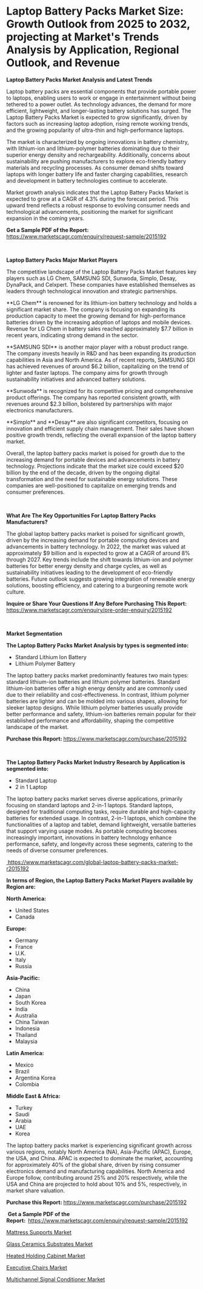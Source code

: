 <p><h1>Laptop Battery Packs Market Size: Growth Outlook from 2025 to 2032, projecting at Market's Trends Analysis by Application, Regional Outlook, and Revenue</h1></p><p><strong>Laptop Battery Packs Market Analysis and Latest Trends</strong></p>
<p><p>Laptop battery packs are essential components that provide portable power to laptops, enabling users to work or engage in entertainment without being tethered to a power outlet. As technology advances, the demand for more efficient, lightweight, and longer-lasting battery solutions has surged. The Laptop Battery Packs Market is expected to grow significantly, driven by factors such as increasing laptop adoption, rising remote working trends, and the growing popularity of ultra-thin and high-performance laptops.</p><p>The market is characterized by ongoing innovations in battery chemistry, with lithium-ion and lithium-polymer batteries dominating due to their superior energy density and rechargeability. Additionally, concerns about sustainability are pushing manufacturers to explore eco-friendly battery materials and recycling processes. As consumer demand shifts toward laptops with longer battery life and faster charging capabilities, research and development in battery technologies continue to accelerate. </p><p>Market growth analysis indicates that the Laptop Battery Packs Market is expected to grow at a CAGR of 4.3% during the forecast period. This upward trend reflects a robust response to evolving consumer needs and technological advancements, positioning the market for significant expansion in the coming years.</p></p>
<p><strong>Get a Sample PDF of the Report:&nbsp;</strong> <a href="https://www.marketscagr.com/enquiry/request-sample/2015192?utm_campaign=2660&utm_medium=2&utm_source=Github&utm_content=ia&utm_term=29032025&utm_id=laptop-battery-packs">https://www.marketscagr.com/enquiry/request-sample/2015192</a></p>
<p>&nbsp;</p>
<p><strong>Laptop Battery Packs Major Market Players</strong></p>
<p><p>The competitive landscape of the Laptop Battery Packs Market features key players such as LG Chem, SAMSUNG SDI, Sunwoda, Simplo, Desay, DynaPack, and Celxpert. These companies have established themselves as leaders through technological innovation and strategic partnerships.</p><p>**LG Chem** is renowned for its lithium-ion battery technology and holds a significant market share. The company is focusing on expanding its production capacity to meet the growing demand for high-performance batteries driven by the increasing adoption of laptops and mobile devices. Revenue for LG Chem in battery sales reached approximately $7.7 billion in recent years, indicating strong demand in the sector.</p><p>**SAMSUNG SDI** is another major player with a robust product range. The company invests heavily in R&D and has been expanding its production capabilities in Asia and North America. As of recent reports, SAMSUNG SDI has achieved revenues of around $6.2 billion, capitalizing on the trend of lighter and faster laptops. The company aims for growth through sustainability initiatives and advanced battery solutions.</p><p>**Sunwoda** is recognized for its competitive pricing and comprehensive product offerings. The company has reported consistent growth, with revenues around $2.3 billion, bolstered by partnerships with major electronics manufacturers. </p><p>**Simplo** and **Desay** are also significant competitors, focusing on innovation and efficient supply chain management. Their sales have shown positive growth trends, reflecting the overall expansion of the laptop battery market.</p><p>Overall, the laptop battery packs market is poised for growth due to the increasing demand for portable devices and advancements in battery technology. Projections indicate that the market size could exceed $20 billion by the end of the decade, driven by the ongoing digital transformation and the need for sustainable energy solutions. These companies are well-positioned to capitalize on emerging trends and consumer preferences.</p></p>
<p>&nbsp;</p>
<p><strong>What Are The Key Opportunities For Laptop Battery Packs Manufacturers?</strong></p>
<p><p>The global laptop battery packs market is poised for significant growth, driven by the increasing demand for portable computing devices and advancements in battery technology. In 2022, the market was valued at approximately $9 billion and is expected to grow at a CAGR of around 8% through 2027. Key trends include the shift towards lithium-ion and polymer batteries for better energy density and charge cycles, as well as sustainability initiatives leading to the development of eco-friendly batteries. Future outlook suggests growing integration of renewable energy solutions, boosting efficiency, and catering to a burgeoning remote work culture.</p></p>
<p><strong>Inquire or Share Your Questions If Any Before Purchasing This Report:</strong> <a href="https://www.marketscagr.com/enquiry/pre-order-enquiry/2015192?utm_campaign=2660&utm_medium=2&utm_source=Github&utm_content=ia&utm_term=29032025&utm_id=laptop-battery-packs">https://www.marketscagr.com/enquiry/pre-order-enquiry/2015192</a></p>
<p>&nbsp;</p>
<p><strong>Market Segmentation</strong></p>
<p><strong>The Laptop Battery Packs Market Analysis by types is segmented into:</strong></p>
<p><ul><li>Standard Lithium Ion Battery</li><li>Lithium Polymer Battery</li></ul></p>
<p><p>The laptop battery packs market predominantly features two main types: standard lithium-ion batteries and lithium polymer batteries. Standard lithium-ion batteries offer a high energy density and are commonly used due to their reliability and cost-effectiveness. In contrast, lithium polymer batteries are lighter and can be molded into various shapes, allowing for sleeker laptop designs. While lithium polymer batteries usually provide better performance and safety, lithium-ion batteries remain popular for their established performance and affordability, shaping the competitive landscape of the market.</p></p>
<p><strong>Purchase this Report:&nbsp;</strong><a href="https://www.marketscagr.com/purchase/2015192?utm_campaign=2660&utm_medium=2&utm_source=Github&utm_content=ia&utm_term=29032025&utm_id=laptop-battery-packs">https://www.marketscagr.com/purchase/2015192</a></p>
<p>&nbsp;</p>
<p><strong>The Laptop Battery Packs Market Industry Research by Application is segmented into:</strong></p>
<p><ul><li>Standard Laptop</li><li>2 in 1 Laptop</li></ul></p>
<p><p>The laptop battery packs market serves diverse applications, primarily focusing on standard laptops and 2-in-1 laptops. Standard laptops, designed for traditional computing tasks, require durable and high-capacity batteries for extended usage. In contrast, 2-in-1 laptops, which combine the functionalities of a laptop and tablet, demand lightweight, versatile batteries that support varying usage modes. As portable computing becomes increasingly important, innovations in battery technology enhance performance, safety, and longevity across these segments, catering to the needs of diverse consumer preferences.</p></p>
<p><a href="https://www.marketscagr.com/global-laptop-battery-packs-market-r2015192?utm_campaign=2660&utm_medium=2&utm_source=Github&utm_content=ia&utm_term=29032025&utm_id=laptop-battery-packs">&nbsp;https://www.marketscagr.com/global-laptop-battery-packs-market-r2015192</a></p>
<p><strong>In terms of Region, the Laptop Battery Packs Market Players available by Region are:</strong></p>
<p>
    <p> <strong> North America: </strong>
        <ul>
            <li>United States</li>
            <li>Canada</li>
        </ul>
        </p> 
    <p> <strong> Europe: </strong>
        <ul>
            <li>Germany</li>
            <li>France</li>
            <li>U.K.</li>
            <li>Italy</li>
            <li>Russia</li>
        </ul>
        </p> 
    <p> <strong> Asia-Pacific: </strong>
        <ul>
            <li>China</li>
            <li>Japan</li>
            <li>South Korea</li>
            <li>India</li>
            <li>Australia</li>
            <li>China Taiwan</li>
            <li>Indonesia</li>
            <li>Thailand</li>
            <li>Malaysia</li>
        </ul>
        </p> 
    <p> <strong> Latin America: </strong>
        <ul>
            <li>Mexico</li>
            <li>Brazil</li>
            <li>Argentina Korea</li>
            <li>Colombia</li>
        </ul>
        </p> 
    <p> <strong> Middle East & Africa: </strong>
        <ul>
            <li>Turkey</li>
            <li>Saudi</li>
            <li>Arabia</li>
            <li>UAE</li>
            <li>Korea</li>
        </ul>
    </p>
    </p>
<p><p>The laptop battery packs market is experiencing significant growth across various regions, notably North America (NA), Asia-Pacific (APAC), Europe, the USA, and China. APAC is expected to dominate the market, accounting for approximately 40% of the global share, driven by rising consumer electronics demand and manufacturing capabilities. North America and Europe follow, contributing around 25% and 20% respectively, while the USA and China are projected to hold about 10% and 5%, respectively, in market share valuation.</p></p>
<p><strong>Purchase this Report: </strong><a href="https://www.marketscagr.com/purchase/2015192?utm_campaign=2660&utm_medium=2&utm_source=Github&utm_content=ia&utm_term=29032025&utm_id=laptop-battery-packs">https://www.marketscagr.com/purchase/2015192</a></p>
<p>&nbsp;<strong>Get a Sample PDF of the Report:&nbsp;&nbsp;</strong><a href="https://www.marketscagr.com/enquiry/request-sample/2015192?utm_campaign=2660&utm_medium=2&utm_source=Github&utm_content=ia&utm_term=29032025&utm_id=laptop-battery-packs">https://www.marketscagr.com/enquiry/request-sample/2015192</a></p>
<p><strong></strong></p>
<p><p><a href="https://www.linkedin.com/pulse/exploring-mattress-supports-market-strategic-insights-fs4gf?utm_campaign=2660&utm_medium=2&utm_source=Github&utm_content=ia&utm_term=29032025&utm_id=laptop-battery-packs">Mattress Supports Market</a></p><p><a href="https://github.com/gukenneth26571/Market-Research-Report-List-1/blob/main/glass-ceramics-substrates-market.md?utm_campaign=2660&utm_medium=2&utm_source=Github&utm_content=ia&utm_term=29032025&utm_id=laptop-battery-packs">Glass Ceramics Substrates Market</a></p><p><a href="https://www.linkedin.com/pulse/heated-holding-cabinet-market-size-share-trends-analysis-z6ipf?utm_campaign=2660&utm_medium=2&utm_source=Github&utm_content=ia&utm_term=29032025&utm_id=laptop-battery-packs">Heated Holding Cabinet Market</a></p><p><a href="https://www.linkedin.com/pulse/executive-chairs-market-drivers-challenges-forecast-2025-2032-vbqbf?utm_campaign=2660&utm_medium=2&utm_source=Github&utm_content=ia&utm_term=29032025&utm_id=laptop-battery-packs">Executive Chairs Market</a></p><p><a href="https://github.com/stillsfloria19981/Market-Research-Report-List-1/blob/main/multichannel-signal-conditioner-market.md?utm_campaign=2660&utm_medium=2&utm_source=Github&utm_content=ia&utm_term=29032025&utm_id=laptop-battery-packs">Multichannel Signal Conditioner Market</a></p></p>